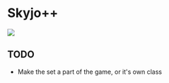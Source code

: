 # Skyjo++
![](https://i.imgur.com/5N0O3ws.png)
## TODO
- Make the set a part of the game, or it's own class